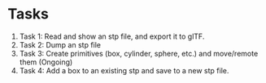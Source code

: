 # Tasks

1. Task 1: Read and show an stp file, and export it to glTF.
1. Task 2: Dump an stp file
1. Task 3: Create primitives (box, cylinder, sphere, etc.) and move/remote them (Ongoing)
1. Task 4: Add a box to an existing stp and save to a new stp file.
